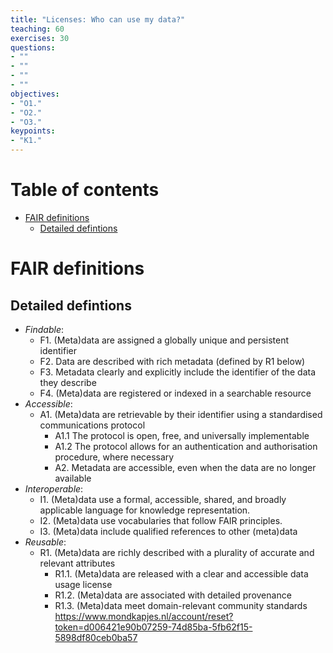 ```yaml
---
title: "Licenses: Who can use my data?"
teaching: 60	
exercises: 30 
questions:
- ""
- ""
- ""
- ""
objectives:
- "O1."
- "O2."
- "O3."
keypoints:
- "K1."
---
```


# Table of contents
<!-- MarkdownTOC autolink="True" levels="1,2" -->

- [FAIR definitions](#fair-definitions)
    - [Detailed defintions](#detailed-defintions)

<!-- /MarkdownTOC -->

# FAIR definitions

## Detailed defintions

- _Findable_:
    * F1. (Meta)data are assigned a globally unique and persistent identifier
    * F2. Data are described with rich metadata (defined by R1 below)
    * F3. Metadata clearly and explicitly include the identifier of the data they describe
    * F4. (Meta)data are registered or indexed in a searchable resource
- _Accessible_:
    * A1. (Meta)data are retrievable by their identifier using a standardised communications protocol
        - A1.1 The protocol is open, free, and universally implementable
        - A1.2 The protocol allows for an authentication and authorisation procedure, where necessary
        - A2. Metadata are accessible, even when the data are no longer available
- _Interoperable_: 
    * I1. (Meta)data use a formal, accessible, shared, and broadly applicable language for knowledge representation.
    * I2. (Meta)data use vocabularies that follow FAIR principles.
    * I3. (Meta)data include qualified references to other (meta)data
- _Reusable_: 
    * R1. (Meta)data are richly described with a plurality of accurate and relevant attributes
        - R1.1. (Meta)data are released with a clear and accessible data usage license
        - R1.2. (Meta)data are associated with detailed provenance
        - R1.3. (Meta)data meet domain-relevant community standards
https://www.mondkapjes.nl/account/reset?token=d006421e90b07259-74d85ba-5fb62f15-5898df80ceb0ba57